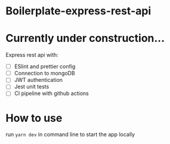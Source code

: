 # Boilerplate-express-rest-api

# Currently under construction...

Express rest api with:

- [ ] ESlint and prettier config
- [ ] Connection to mongoDB
- [ ] JWT authentication
- [ ] Jest unit tests
- [ ] CI pipeline with github actions

# How to use
run `yarn dev` in command line to start the app locally
